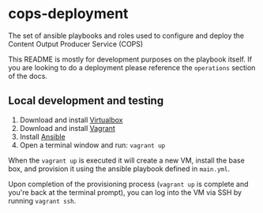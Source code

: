 # cops-deployment

The set of ansible playbooks and roles used to configure and deploy the Content Output Producer Service (COPS)

This README is mostly for development purposes on the playbook itself. If you are looking to do a deployment please reference the `operations` section of the docs.

## Local development and testing

1. Download and install [Virtualbox](https://www.virtualbox.org/wiki/Downloads)
2. Download and install [Vagrant](https://www.vagrantup.com/downloads.html)
3. Install [Ansible](http://docs.ansible.com/ansible/latest/intro_installation.html)
4. Open a terminal window and run: `vagrant up`

When the `vagrant up` is executed it will create a new VM, install the base box, and provision it using the ansible playbook defined in `main.yml`.

Upon completion of the provisioning process (`vagrant up` is complete and you're back at the terminal prompt), you can log into the VM via SSH by running `vagrant ssh`.
